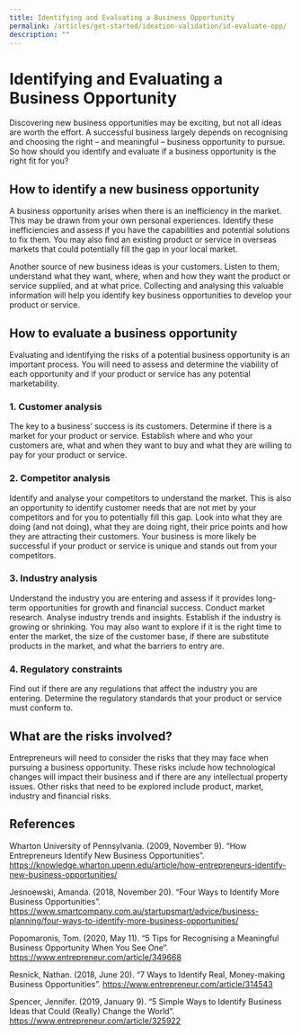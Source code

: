```yaml
---
title: Identifying and Evaluating a Business Opportunity
permalink: /articles/get-started/ideation-validation/id-evaluate-opp/
description: ""
---
```

# Identifying and Evaluating a Business Opportunity

Discovering new business opportunities may be exciting, but not all ideas are worth the effort. A successful business largely depends on recognising and choosing the right – and meaningful – business opportunity to pursue. So how should you identify and evaluate if a business opportunity is the right fit for you? 

## How to identify a new business opportunity

A business opportunity arises when there is an inefficiency in the market. This may be drawn from your own personal experiences. Identify these inefficiencies and assess if you have the capabilities and potential solutions to fix them. You may also find an existing product or service in overseas markets that could potentially fill the gap in your local market.

Another source of new business ideas is your customers. Listen to them, understand what they want, where, when and how they want the product or service supplied, and at what price. Collecting and analysing this valuable information will help you identify key business opportunities to develop your product or service.

## How to evaluate a business opportunity

Evaluating and identifying the risks of a potential business opportunity is an important process. You will need to assess and determine the viability of each opportunity and if your product or service has any potential marketability. 

### 1. Customer analysis

   The key to a business’ success is its customers. Determine if there is a market for your product or service. Establish where and who your customers are, what and when they want to buy and what they are willing to pay for your product or service.

### 2.	Competitor analysis

   Identify and analyse your competitors to understand the market. This is also an opportunity to identify customer needs that are not met by your competitors and for you to potentially fill this gap. Look into what they are doing (and not doing), what they are doing right, their price points and how they are attracting their customers. Your business is more likely be successful if your product or service is unique and stands out from your competitors.

### 3.	Industry analysis

   Understand the industry you are entering and assess if it provides long-term opportunities for growth and financial success. Conduct market research. Analyse industry trends and insights. Establish if the industry is growing or shrinking. You may also want to explore if it is the right time to enter the market, the size of the customer base, if there are substitute products in the market, and what the barriers to entry are.

### 4.	Regulatory constraints

   Find out if there are any regulations that affect the industry you are entering. Determine the regulatory standards that your product or service must conform to.

## What are the risks involved?

Entrepreneurs will need to consider the risks that they may face when pursuing a business opportunity. These risks include how technological changes will impact their business and if there are any intellectual property issues. Other risks that need to be explored include product, market, industry and financial risks.


## References

Wharton University of Pennsylvania. (2009, November 9). “How Entrepreneurs Identify New Business Opportunities”. <https://knowledge.wharton.upenn.edu/article/how-entrepreneurs-identify-new-business-opportunities/>

Jesnoewski, Amanda. (2018, November 20). “Four Ways to Identify More Business Opportunities”. <https://www.smartcompany.com.au/startupsmart/advice/business-planning/four-ways-to-identify-more-business-opportunities/>

Popomaronis, Tom. (2020, May 11). “5 Tips for Recognising a Meaningful Business Opportunity When You See One”. <https://www.entrepreneur.com/article/349668>

Resnick, Nathan. (2018, June 20). “7 Ways to Identify Real, Money-making Business Opportunities”. <https://www.entrepreneur.com/article/314543>

Spencer, Jennifer. (2019, January 9). “5 Simple Ways to Identify Business Ideas that Could (Really) Change the World”. <https://www.entrepreneur.com/article/325922>